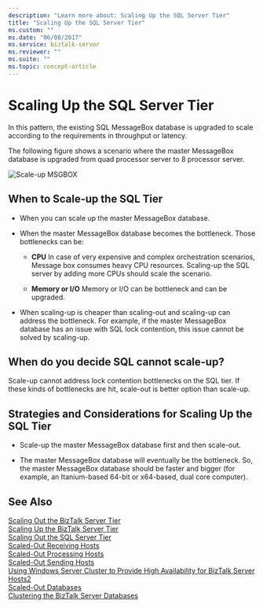 ```yaml
---
description: "Learn more about: Scaling Up the SQL Server Tier"
title: "Scaling Up the SQL Server Tier"
ms.custom: ""
ms.date: "06/08/2017"
ms.service: biztalk-server
ms.reviewer: ""
ms.suite: ""
ms.topic: concept-article
---
```

# Scaling Up the SQL Server Tier
In this pattern, the existing SQL MessageBox database is upgraded to scale according to the requirements in throughput or latency.  
  
 The following figure shows a scenario where the master MessageBox database is upgraded from quad processor server to 8 processor server.  
  
 ![Scale&#45;up MSGBOX](../core/media/scaleupmsgbox2.gif "ScaleUpMsgBox2")  
  
## When to Scale-up the SQL Tier  
  
-   When you can scale up the master MessageBox database.  
  
-   When the master MessageBox database becomes the bottleneck. Those bottlenecks can be:  
  
    -   **CPU** In case of very expensive and complex orchestration scenarios, Message box consumes heavy CPU resources. Scaling-up the SQL server by adding more CPUs should scale the scenario.  
  
    -   **Memory or I/O** Memory or I/O can be bottleneck and can be upgraded.  
  
-   When scaling-up is cheaper than scaling-out and scaling-up can address the bottleneck. For example, if the master MessageBox database has an issue with SQL lock contention, this issue cannot be solved by scaling-up.  
  
## When do you decide SQL cannot scale-up?  
 Scale-up cannot address lock contention bottlenecks on the SQL tier. If these kinds of bottlenecks are hit, scale-out is better option than scale-up.  
  
## Strategies and Considerations for Scaling Up the SQL Tier  
  
-   Scale-up the master MessageBox database first and then scale-out.  
  
-   The master MessageBox database will eventually be the bottleneck. So, the master MessageBox database should be faster and bigger (for example, an Itanium-based 64-bit or x64-based, dual core computer).  
  
## See Also  
 [Scaling Out the BizTalk Server Tier](../core/scaling-out-the-biztalk-server-tier.md)   
 [Scaling Up the BizTalk Server Tier](../core/scaling-up-the-biztalk-server-tier.md)   
 [Scaling Out the SQL Server Tier](../core/scaling-out-the-sql-server-tier.md)   
 [Scaled-Out Receiving Hosts](../core/scaled-out-receiving-hosts.md)   
 [Scaled-Out Processing Hosts](../core/scaled-out-processing-hosts.md)   
 [Scaled-Out Sending Hosts](../core/scaled-out-sending-hosts.md)   
 [Using Windows Server Cluster to Provide High Availability for BizTalk Server Hosts2](../core/use-windows-cluster-to-provide-high-availability-for-biztalk-hosts.md)   
 [Scaled-Out Databases](../core/scaled-out-databases.md)   
 [Clustering the BizTalk Server Databases](../core/clustering-the-biztalk-server-databases1.md)
